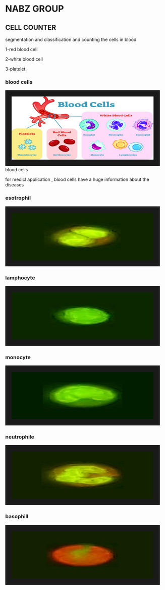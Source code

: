 # NABZ GROUP
## CELL COUNTER


segmentation and classification and counting the cells in blood

   1-red blood cell
   
   2-white blood cell
   
   3-platelet
                             
                             
### blood cells

<img src="mrh286-cdp-033018.jpg" width="450" height="200" border="20" title="blood cells">
                      blood cells

for medicl application , blood cells have a huge information about the diseases

### esotrophil

<img src="eso-14882501911.jpg" width="450" height="150" border="20">
 
### lamphocyte
 
<img src="lam-10490525360.jpg" width="450" height="150" border="20">
 
### monocyte
 
<img src="mono-9264272505.jpg" width="450" height="150" border="20">

### neutrophile
 
<img src="neu-4021732975.jpg" width="450" height="150" border="20">

### basophill
 
<img src="98-1-4-2710.jpg" width="450" height="150" border="20">
